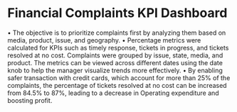 # Financial Complaints KPI Dashboard

• The objective is to prioritize complaints first by analyzing them based on media, product, issue, and geography.
• Percentage metrics were calculated for KPIs such as timely response, tickets in progress, and tickets resolved at no cost.
  Complaints were grouped by issue, state, media, and product. The metrics can be viewed across different dates using the date
  knob to help the manager visualize trends more effectively.
• By enabling safer transaction with credit cards, which account for more than 25% of the complaints, the percentage of tickets
  resolved at no cost can be increased from 84.5% to 87%, leading to a decrease in Operating expenditure and boosting profit.
